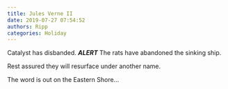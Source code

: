 ```yaml
---
title: Jules Verne II
date: 2019-07-27 07:54:52
authors: Ripp
categories: Holiday
---
```


 Catalyst has disbanded. ***ALERT*** 
The rats have abandoned the sinking ship.

Rest assured they will resurface under another name.

The word is out on the Eastern Shore...
